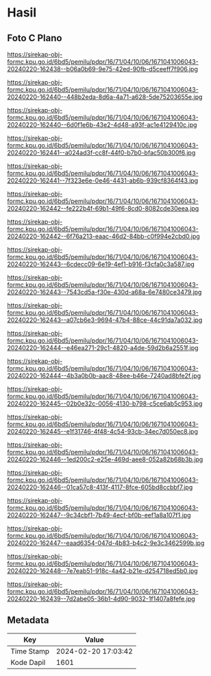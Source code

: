 # Hasil

## Foto C Plano

https://sirekap-obj-formc.kpu.go.id/6bd5/pemilu/pdpr/16/71/04/10/06/1671041006043-20240220-162438--b06a0b69-9e75-42ed-90fb-d5ceeff7f906.jpg

https://sirekap-obj-formc.kpu.go.id/6bd5/pemilu/pdpr/16/71/04/10/06/1671041006043-20240220-162440--448b2eda-8d6a-4a71-a628-5de75203655e.jpg

https://sirekap-obj-formc.kpu.go.id/6bd5/pemilu/pdpr/16/71/04/10/06/1671041006043-20240220-162440--6d0f1e6b-43e2-4d48-a93f-ac1e4129410c.jpg

https://sirekap-obj-formc.kpu.go.id/6bd5/pemilu/pdpr/16/71/04/10/06/1671041006043-20240220-162441--a024ad3f-cc8f-44f0-b7b0-bfac50b300f6.jpg

https://sirekap-obj-formc.kpu.go.id/6bd5/pemilu/pdpr/16/71/04/10/06/1671041006043-20240220-162441--7f323e6e-0e46-4431-ab6b-939cf8364f43.jpg

https://sirekap-obj-formc.kpu.go.id/6bd5/pemilu/pdpr/16/71/04/10/06/1671041006043-20240220-162442--fe222b4f-69b1-49f6-8cd0-8082cde30eea.jpg

https://sirekap-obj-formc.kpu.go.id/6bd5/pemilu/pdpr/16/71/04/10/06/1671041006043-20240220-162442--6f76a213-eaac-46d2-84bb-c0f994e2cbd0.jpg

https://sirekap-obj-formc.kpu.go.id/6bd5/pemilu/pdpr/16/71/04/10/06/1671041006043-20240220-162443--6cdecc09-6e19-4ef1-b916-f3cfa0c3a587.jpg

https://sirekap-obj-formc.kpu.go.id/6bd5/pemilu/pdpr/16/71/04/10/06/1671041006043-20240220-162443--7543cd5a-f30e-430d-a68a-6e7480ce3479.jpg

https://sirekap-obj-formc.kpu.go.id/6bd5/pemilu/pdpr/16/71/04/10/06/1671041006043-20240220-162443--a07cb6e3-9694-47b4-88ce-44c91da7a032.jpg

https://sirekap-obj-formc.kpu.go.id/6bd5/pemilu/pdpr/16/71/04/10/06/1671041006043-20240220-162444--e46ea271-29c1-4820-a4de-59d2b6a2551f.jpg

https://sirekap-obj-formc.kpu.go.id/6bd5/pemilu/pdpr/16/71/04/10/06/1671041006043-20240220-162444--4b3a0b0b-aac8-48ee-b46e-7240ad8bfe2f.jpg

https://sirekap-obj-formc.kpu.go.id/6bd5/pemilu/pdpr/16/71/04/10/06/1671041006043-20240220-162445--02b0e32c-0056-4130-b798-c5ce6ab5c953.jpg

https://sirekap-obj-formc.kpu.go.id/6bd5/pemilu/pdpr/16/71/04/10/06/1671041006043-20240220-162445--e1f31746-4f48-4c54-93cb-34ec7d050ec8.jpg

https://sirekap-obj-formc.kpu.go.id/6bd5/pemilu/pdpr/16/71/04/10/06/1671041006043-20240220-162446--1ed200c2-e25e-469d-aee8-052a82b68b3b.jpg

https://sirekap-obj-formc.kpu.go.id/6bd5/pemilu/pdpr/16/71/04/10/06/1671041006043-20240220-162446--01ca57c8-413f-4117-8fce-605bd8ccbbf7.jpg

https://sirekap-obj-formc.kpu.go.id/6bd5/pemilu/pdpr/16/71/04/10/06/1671041006043-20240220-162447--9c34cbf1-7b49-4ecf-bf0b-eef1a8a107f1.jpg

https://sirekap-obj-formc.kpu.go.id/6bd5/pemilu/pdpr/16/71/04/10/06/1671041006043-20240220-162447--eaad6354-047d-4b83-b4c2-9e3c3462599b.jpg

https://sirekap-obj-formc.kpu.go.id/6bd5/pemilu/pdpr/16/71/04/10/06/1671041006043-20240220-162448--7e7eab51-918c-4a42-b21e-d254718ed5b0.jpg

https://sirekap-obj-formc.kpu.go.id/6bd5/pemilu/pdpr/16/71/04/10/06/1671041006043-20240220-162439--7d2abe05-36b1-4d90-9032-1f1407a8fefe.jpg


## Metadata

| Key        | Value               |
| ---------- | ------------------- |
| Time Stamp | 2024-02-20 17:03:42 |
| Kode Dapil | 1601                |



